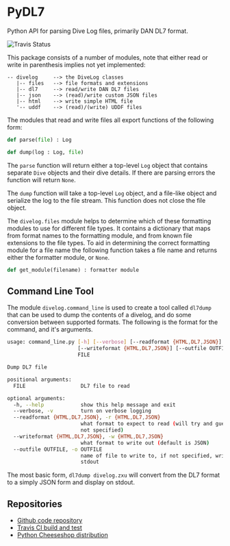 # PyDL7
Python API for parsing Dive Log files, primarily DAN DL7 format.

![Travis Status](https://travis-ci.org/johnstonskj/PyDL7.svg)

This package consists of a number of modules, note that either read or write
in parenthesis implies not yet implemented:

```
-- divelog     --> the DiveLog classes
   |-- files   --> file formats and extensions
   |-- dl7     --> read/write DAN DL7 files
   |-- json    --> (read)/write custom JSON files
   |-- html    --> write simple HTML file
   '-- uddf    --> (read)/(write) UDDF files
```

The modules that read and write files all export functions of the following 
form:

```python
def parse(file) : Log

def dump(log : Log, file)
```

The `parse` function will return either a top-level `Log` object that contains
separate `Dive` objects and their dive details. If there are parsing errors 
the function will return `None`.

The `dump` function will take a top-level `Log` object, and a file-like object 
and serialize the log to the file stream. This function does not close the
file object.

The `divelog.files` module helps to determine which of these formatting modules
to use for different file types. It contains a dictionary that maps from 
format names to the formatting module, and from known file extensions to the
file types. To aid in determining the correct formatting module for a file 
name the following function takes a file name and returns either the formatter
module, or `None`.

```python
def get_module(filename) : formatter module
```

## Command Line Tool

The module `divelog.command_line` is used to create a tool called `dl7dump` 
that can be used to dump the contents of a divelog, and do some conversion
between supported formats. The following is the format for the command, and
it's arguments.

```bash
usage: command_line.py [-h] [--verbose] [--readformat {HTML,DL7,JSON}]
                       [--writeformat {HTML,DL7,JSON}] [--outfile OUTFILE]
                       FILE

Dump DL7 file

positional arguments:
  FILE                  DL7 file to read

optional arguments:
  -h, --help            show this help message and exit
  --verbose, -v         turn on verbose logging
  --readformat {HTML,DL7,JSON}, -r {HTML,DL7,JSON}
                        what format to expect to read (will try and guess if
                        not specified)
  --writeformat {HTML,DL7,JSON}, -w {HTML,DL7,JSON}
                        what format to write out (default is JSON)
  --outfile OUTFILE, -o OUTFILE
                        name of file to write to, if not specified, writes to
                        stdout
```

The most basic form, `dl7dump divelog.zxu` will convert from the DL7 format to
a simply JSON form and display on stdout.

## Repositories

* [Github code repository](https://github.com/johnstonskj/PyDL7)
* [Travis CI build and test](https://travis-ci.org/johnstonskj/PyDL7)
* [Python Cheeseshop distribution](https://pypi.python.org/pypi/PyDL7)
